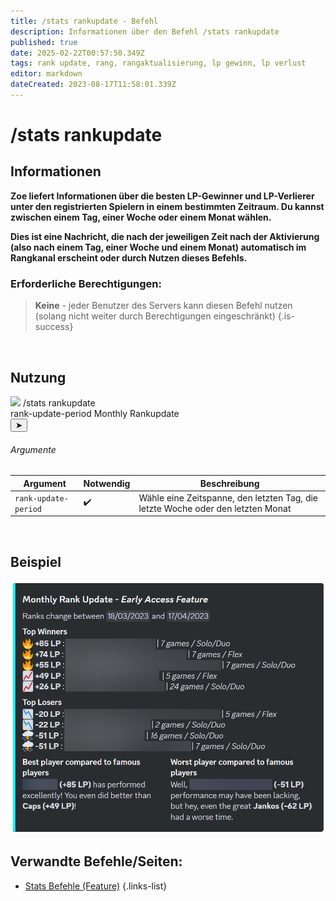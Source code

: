 ```yaml
---
title: /stats rankupdate - Befehl
description: Informationen über den Befehl /stats rankupdate
published: true
date: 2025-02-22T00:57:50.349Z
tags: rank update, rang, rangaktualisierung, lp gewinn, lp verlust
editor: markdown
dateCreated: 2023-08-17T11:58:01.339Z
---
```


# /stats rankupdate
## Informationen
**Zoe liefert Informationen über die besten LP-Gewinner und LP-Verlierer unter den registrierten Spielern in einem bestimmten Zeitraum. Du kannst zwischen einem Tag, einer Woche oder einem Monat wählen.** 

**Dies ist eine Nachricht, die nach der jeweiligen Zeit nach der Aktivierung (also nach einem Tag, einer Woche und einem Monat) automatisch im Rangkanal erscheint oder durch Nutzen dieses Befehls.**
<br>

### Erforderliche Berechtigungen:
>**Keine** - jeder Benutzer des Servers kann diesen Befehl nutzen (solang nicht weiter durch Berechtigungen eingeschränkt) {.is-success}
<br>

## Nutzung
<div class="discord-preview">
    <div class="dcp-chatbar">
        <img src="/zoe_logo.png" class="dcp-avatar">
        <span class="dcp-command">/stats rankupdate</span>
        <div class="dcp-args">
            <div class="dcp-arg">
                <span class="dcp-arg-label">rank-update-period</span>
                <span class="dcp-arg-value">Monthly Rankupdate</span>
          </div>
        </div>
        <button class="dcp-send-btn">&#10148;</button> 
    </div>
</div>

###### Argumente
| Argument | Notwendig | Beschreibung |
|----------|----------|-------------|
| `rank-update-period` | :heavy_check_mark: | Wähle eine Zeitspanne, den letzten Tag, die letzte Woche oder den letzten Monat |
<br>

## Beispiel
![](/img/commands/stats_rankupdate.png)
<br>

## Verwandte Befehle/Seiten:
- [Stats Befehle (Feature)](/de/commands/stats/)
{.links-list}
